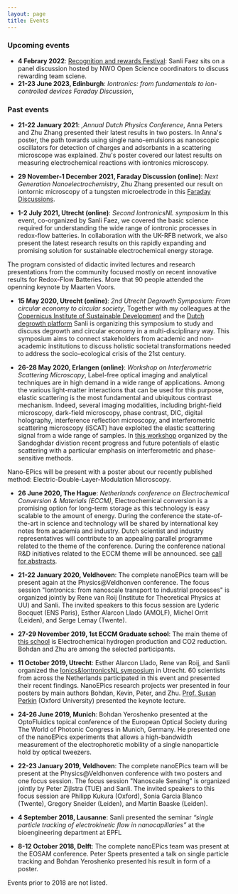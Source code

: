 ```yaml
---
layout: page
title: Events
---
```


### Upcoming events

* __4 Febrary 2022__: [Recognition and rewards Festival](https://live.letsgetdigital.com/2333-recognitionrewards/virtualevent/?tmp_token=eyJhbGciOiJIUzI1NiIsInR5cCI6IkpXVCJ9.eyJ1c2VyX2lkIjoiMjMzM1g1NiIsInVzZXJfY29kZSI6IjNINFUzUUJQIiwiZXhwIjoxNjc1MzM0NzI5LCJpc3MiOiJzY2FsZXNlcnZlci0xMTYiLCJpYXQiOjE2NDM3OTg3MjksInNraXBfbG9naW4iOmZhbHNlLCJsb2dfZHJ5cnVuIjpmYWxzZX0.xVPARmJ1BjtDThgJO3g0gTew2oV4iM3uzQAZhdzLcfU.): Sanli Faez sits on a panel discussion hosted by NWO Open Science coordinators to discuss rewarding team sciene.
* __21-23 June 2023, Edinburgh__: _Iontronics: from fundamentals to ion-controlled devices Faraday Discussion_,
 

### Past events

* __21-22 January 2021__: _,Annual Dutch Physics Conference_, Anna Peters and Zhu Zhang presented their latest results in two posters. In Anna's poster, the path towards using single nano-emulsions as nanoscopic oscillators for detection of charges and adsorbants in a scattering microscope was explained. Zhu's poster covered our latest results on measuring electrochemical reactions with iontronics microscopy.

* __29 November-1 December 2021, Faraday Discussion (online)__: _Next Generation Nanoelectrochemistry_, Zhu Zhang presented our result on iontornic microscopy of a tungsten microelectrode in this [Faraday Discussions](https://www.rsc.org/events/detail/43016/next-generation-nanoelectrochemistry-faraday-discussion).

* __1-2 July 2021, Utrecht (online)__: _Second IontronicsNL symposium_
In this event, co-organized by Sanli Faez, we covered the basic science required for understanding the wide range of iontronic processes in redox-flow batteries. In collaboration with the UK-RFB network, we also present the latest research results on this rapidly expanding and promising solution for sustainable electrochemical energy storage.

The program consisted of didactic invited lectures and research presentations from the community focused mostly on recent innovative results for Redox-Flow Batteries. More that 90 people attended the openning keynote by Maarten Voors.

* __15 May 2020, Utrecht (online)__: _2nd Utrecht Degrowth Symposium: From circular economy to circular society_,
Together with my colleagues at the [Copernicus Institute of Sustainable Development](https://www.uu.nl/en/research/copernicus-institute-of-sustainable-development) and the [Dutch degrowth platform](http://www.ontgroei.nl/) Sanli is organizing this symposium to study and discuss degrowth and circular economy in a multi-disciplinary way. This symposium aims to connect stakeholders from academic and non-academic institutions to discuss holistic societal transformations needed to address the socio-ecological crisis of the 21st century.

* __26-28 May 2020, Erlangen (online)__:  _Workshop on Interferometric Scattering Microscopy_,
Label-free optical imaging and analytical techniques are in high demand in a wide range of applications. Among the various light-matter interactions that can be used for this purpose, elastic scattering is the most fundamental and ubiquitous contrast mechanism. Indeed, several imaging modalities, including bright-field microscopy, dark-field microscopy, phase contrast, DIC, digital holography, interference reflection microscopy, and interferometric scattering microscopy (iSCAT) have exploited the elastic scattering signal from a wide range of samples. In [this workshop](https://indico.mpl.mpg.de/event/7/overview) organized by the Sandoghdar divistion recent progress and future potentials of elastic scattering with a particular emphasis on interferometric and phase-sensitive methods. 

Nano-EPics will be present with a poster about our recently published method: Electric-Double-Layer-Modulation Microscopy.

* __26 June 2020, The Hague__:  _Netherlands conference on Electrochemical Conversion & Materials (ECCM)_,
Electrochemical conversion is a promising option for long-term storage as this technology is easy scalable to the amount of energy. During the conference the state-of-the-art in science and technology will be shared by international key notes from academia and industry. Dutch scientist and industry representatives will contribute to an appealing parallel programme related to the theme of the conference. During the conference national R&D initiatives related to the ECCM theme will be announced. see [call for abstracts](https://www.co2neutraalin2050.nl/netherlands-conference-on-electrochemical-conversion-26-june-2020/).


* __21-22 January 2020, Veldhoven__: The complete nanoEPics team will be present again at the Physics@Veldhonven conference. The focus session "Iontronics: from nanoscale transport to industrial processes" is organized jointly by Rene van Roij (Institute for Theoretical Physics at UU) and Sanli. The invited speakers to this focus session are Lyderic Bocquet (ENS Paris), Esther Alarcon Llado (AMOLF), Michel Orrit (Leiden), and Serge Lemay (Twente).

* __27-29 November 2019, 1st ECCM Graduate school__:
The main theme of [this school](https://www.co2neutraalin2050.nl/graduateschool2019/) is Electrochemical hydrogen production and CO2 reduction. Bohdan and Zhu are among the selected participants.

* __11 October 2019, Utrecht__:
Esther Alarcon Llado, Rene van Roij, and Sanli organized the [Ionics&IontronicsNL symposium](https://www.uu.nl/en/research/nanophotonics/news-events/iontronicsnl) in Utrecht. 60 scientists from across the Netherlands participated in this event and presented their recent findings. NanoEPics research projects wer presented in four posters by main authors Bohdan, Kevin, Peter, and Zhu. [Prof. Susan Perkin](http://research.chem.ox.ac.uk/susan-perkin.aspx) (Oxford University) presented the keynote lecture.

* __24-26 June 2019, Munich__: Bohdan Yeroshenko presented at the OptoFluidics topical conference of the European Optical Society during The World of Photonic Congress in Munich, Germany. He presented one of the nanoEPics experiments that allows a high-bandwidth measurement of the electrophoretic mobility of a single nanoparticle hold by optical tweezers.

* __22-23 January 2019, Veldhoven__: The complete nanoEPics team will be present at the Physics@Veldhonven conference with two posters and one focus session. The focus session "Nanoscale Sensing" is organized jointly by Peter Zijlstra (TUE) and Sanli. The invited speakers to this focus session are Philipp Kukura (Oxford), Sonia Garcia Blanco (Twente), Gregory Sneider (Leiden), and Martin Baaske (Leiden).

* __4 September 2018, Lausanne__: Sanli presented the seminar _“single particle tracking of electrokinetic flow in nanocapillaries”_ at the bioengineering department at EPFL
* __8-12 October 2018, Delft__: The complete nanoEPics team was present at the EOSAM conference. Peter Speets presented a talk on single particle tracking and Bohdan Yeroshenko presented his result in form of a poster.

Events prior to 2018 are not listed.